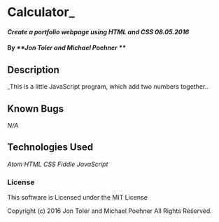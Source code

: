 # Calculator_

#### _Create a portfolio webpage using HTML and CSS 08.05.2016_

#### By _**Jon Toler and Michael Poehner **_

## Description

_This is a little JavaScript program, which add two numbers together..
## Known Bugs

_N/A_

## Technologies Used

_Atom_
_HTML_
_CSS_
_Fiddle_
_JavaScript_

### License

This software is Licensed under the MIT License



Copyright (c) 2016 Jon Toler and Michael Poehner All Rights Reserved.
